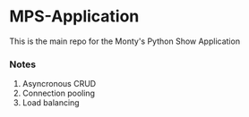 # MPS-Application
This is the main repo for the Monty's Python Show Application

### Notes

1) Asyncronous CRUD
2) Connection pooling
3) Load balancing
